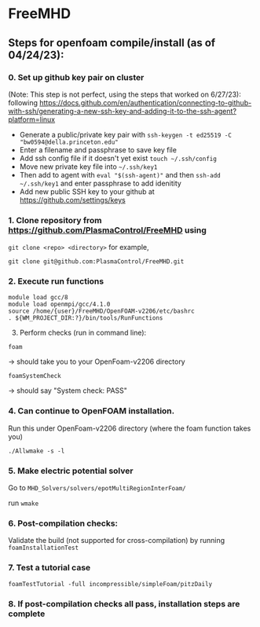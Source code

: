 # FreeMHD
## Steps for openfoam compile/install (as of 04/24/23): 

### 0. Set up github key pair on cluster
(Note: This step is not perfect, using the steps that worked on 6/27/23): 
 following https://docs.github.com/en/authentication/connecting-to-github-with-ssh/generating-a-new-ssh-key-and-adding-it-to-the-ssh-agent?platform=linux
  * Generate a public/private key pair with `ssh-keygen -t ed25519 -C "bw0594@della.princeton.edu"`
* Enter a filename and passphrase to save key file
* Add ssh config file if it doesn't yet exist `touch ~/.ssh/config`
* Move new private key file into `~/.ssh/key1`
* Then add to agent with `eval "$(ssh-agent)"` and then `ssh-add ~/.ssh/key1` and enter passphrase to add idenitity
* Add new public SSH key to your github at https://github.com/settings/keys
   
   
### 1. Clone repository from https://github.com/PlasmaControl/FreeMHD using 
   `git clone <repo> <directory>` for example,
   ```
   git clone git@github.com:PlasmaControl/FreeMHD.git
   ```


### 2. Execute run functions
```
module load gcc/8
module load openmpi/gcc/4.1.0
source /home/{user}/FreeMHD/OpenFOAM-v2206/etc/bashrc
. ${WM_PROJECT_DIR:?}/bin/tools/RunFunctions
```
3. Perform checks (run in command line):
```
foam
```
→ should take you to your OpenFoam-v2206 directory
```
foamSystemCheck
```
→ should say "System check: PASS"

### 4. Can continue to OpenFOAM installation. 

Run this under OpenFoam-v2206 directory (where the foam function takes you)
```
./Allwmake -s -l 
```
### 5. Make electric potential solver

Go to `MHD_Solvers/solvers/epotMultiRegionInterFoam/`

run `wmake`

### 6. Post-compilation checks:

Validate the build (not supported for cross-compilation) by running
`foamInstallationTest`

### 7. Test a tutorial case
```
foamTestTutorial -full incompressible/simpleFoam/pitzDaily 
```
### 8. If post-compilation checks all pass, installation steps are complete
